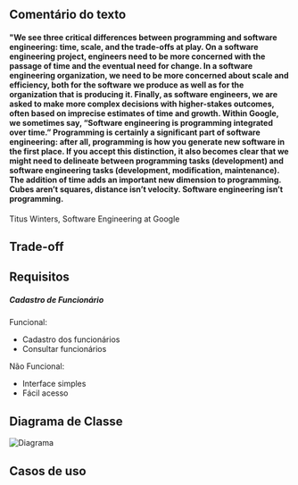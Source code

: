 ## Comentário do texto
#### "We see three critical differences between programming and software engineering: time, scale, and the trade-offs at play. On a software engineering project, engineers need to be more concerned with the passage of time and the eventual need for change. In a software engineering organization, we need to be more concerned about scale and efficiency, both for the software we produce as well as for the organization that is producing it. Finally, as software engineers, we are asked to make more complex decisions with higher-stakes outcomes, often based on imprecise estimates of time and growth. Within Google, we sometimes say, “Software engineering is programming integrated over time.” Programming is certainly a significant part of software engineering: after all, programming is how you generate new software in the first place. If you accept this distinction, it also becomes clear that we might need to delineate between programming tasks (development) and software engineering tasks (development, modification, maintenance). The addition of time adds an important new dimension to programming. Cubes aren’t squares, distance isn’t velocity. Software engineering isn’t programming.

Titus Winters, Software Engineering at Google

>
## Trade-off

## Requisitos 
##### Cadastro de Funcionário 

Funcional:
- Cadastro dos funcionários
- Consultar funcionários 

Não Funcional:
- Interface simples
- Fácil acesso 

## Diagrama de Classe
![Diagrama](https://user-images.githubusercontent.com/90811047/202478340-6329be3b-15bf-4103-aded-30c5d0942b63.png)

## Casos de uso
